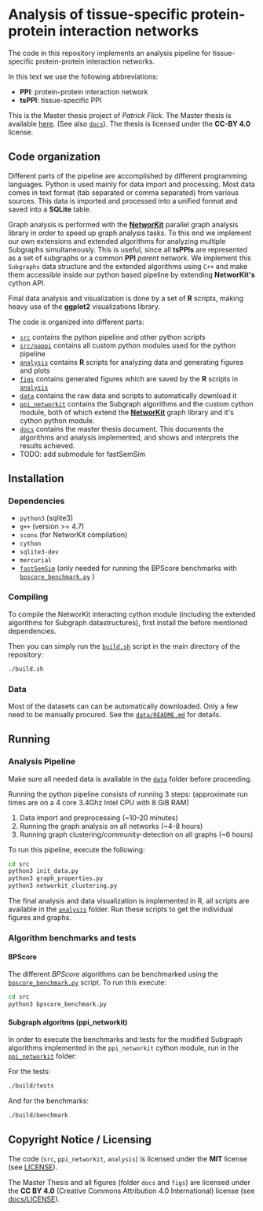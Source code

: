 Analysis of tissue-specific protein-protein interaction networks
================================================================

The code in this repository implements an analysis pipeline for tissue-specific
protein-protein interaction networks.

In this text we use the following abbreviations:

- **PPI**: protein-protein interaction network
- **tsPPI**: tissue-specific PPI

This is the Master thesis project of *Patrick Flick*. The Master thesis is
available
[here](https://github.com/r4d2/tsppi/blob/master/docs/master_thesis_tsppi.pdf?raw=true).
(See also [`docs`](docs)). The thesis is licensed under the **CC-BY 4.0**
license.

## Code organization

Different parts of the pipeline are accomplished by different programming
languages. Python is used mainly for data import and processing. Most data comes
in text format (tab separated or comma separated) from various sources. This
data is imported and processed into a unified format and saved into a **SQLite**
table.

Graph analysis is performed with the
[**NetworKit**](https://networkit.iti.kit.edu/) parallel graph analysis library
in order to speed up graph analysis tasks. To this end we implement our own
extensions and extended algorithms for analyzing multiple Subgraphs
simultaneously. This is useful, since all **tsPPIs** are represented as a set of
subgraphs or a common **PPI** *parent* network. We implement this `Subgraphs`
data structure and the extended algorithms using `C++` and make them accessible
inside our python based pipeline by extending **NetworKit's** cython API.

Final data analysis and visualization is done by a set of **R** scripts, making
heavy use of the **ggplot2** visualizations library.

The code is organized into different parts:

- [`src`](src) contains the python pipeline and other python scripts
- [`src/pappi`](src/pappi) contains all custom python modules used for the
  python pipeline
- [`analysis`](analysis) contains **R** scripts for analyzing data and
  generating figures and plots
- [`figs`](figs) contains generated figures which are saved by the **R** scripts
  in [`analysis`](analysis)
- [`data`](data) contains the raw data and scripts to automatically download it
- [`ppi_networkit`](ppi_networkit) contains the Subgraph algorithms and the
  custom cython module, both of which extend the
  [**NetworKit**](https://networkit.iti.kit.edu/) graph library and it's cython
  python module.
- [`docs`](docs) contains the master thesis document. This documents the
  algorithms and analysis implemented, and shows and interprets the results
  achieved.
- TODO: add submodule for fastSemSim

## Installation

### Dependencies

- `python3` (sqlite3)
- `g++` (version >= 4.7)
- `scons` (for NetworKit compilation)
- `cython`
- `sqlite3-dev`
- `mercurial`
- [`fastSemSim`](http://sourceforge.net/projects/fastsemsim) (only needed for
  running the BPScore benchmarks with
  [`bpscore_benchmark.py`](src/bpscore_benchmark.py) )


### Compiling

To compile the NetworKit interacting cython module (including the extended
algorithms for Subgraph datastructures), first install the before mentioned
dependencies.

Then you can simply run the [`build.sh`](build.sh) script in the main directory
of the repository:

```sh
./build.sh
```


### Data

Most of the datasets can can be automatically downloaded. Only a few need
to be manually procured. See the [`data/README.md`](data/README.md) for details.


## Running

### Analysis Pipeline

Make sure all needed data is available in the [`data`](data) folder before
proceeding.

Running the python pipeline consists of running 3 steps:
(approximate run times are on a 4 core 3.4Ghz Intel CPU with 8 GiB RAM)

1. Data import and preprocessing (~10-20 minutes)
2. Running the graph analysis on all networks (~4-8 hours)
3. Running graph clustering/community-detection on all graphs (~6 hours)

To run this pipeline, execute the following:

```sh
cd src
python3 init_data.py
python3 graph_properties.py
python3 networkit_clustering.py
```

The final analysis and data visualization is implemented in R, all scripts are
available in the [`analysis`](analysis) folder. Run these scripts to get the
individual figures and graphs.

### Algorithm benchmarks and tests

#### BPScore

The different *BPScore* algorithms can be benchmarked using the
[`bpscore_benchmark.py`](src/bpscore_benchmark.py) script. To run this execute:

```sh
cd src
python3 bpscore_benchmark.py
```

#### Subgraph algoritms (ppi_networkit)

In order to execute the benchmarks and tests for the modified Subgraph
algorithms implemented in the `ppi_networkit` cython module,
run in the [`ppi_networkit`](ppi_networkit) folder:

For the tests:

```sh
./build/tests
```

And for the benchmarks:

```sh
./build/benchmark
```

## Copyright Notice / Licensing

The code (`src`, `ppi_networkit`, `analysis`) is licensed under the **MIT**
license (see [LICENSE](LICENSE)).

The Master Thesis and all figures (folder `docs` and `figs`) are licensed under
the **CC BY 4.0** (Creative Commons Attribution 4.0 International) license
(see [docs/LICENSE](docs/LICENSE)).
